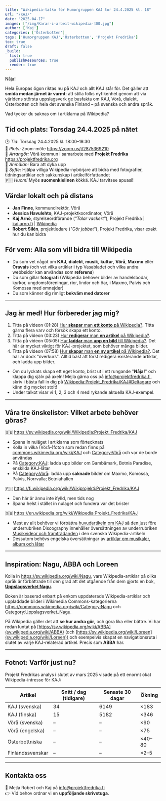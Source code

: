 ```yaml
---
title: "Wikipedia-talko för Humorgruppen KAJ tor 24.4.2025 kl. 18"
url: "/KAJ/"
date: "2025-04-17"
images: ["/img/Karar-i-arbeit-wikipedia-400.jpg"]
author: ['Kaj']
categories: ['Österbotten']
tags: ['Humorgruppen KAJ','Österbotten', 'Projekt Fredrika']
toc: true
draft: false
_build:
  list: true
  publishResources: true
  render: true
---
```


Nåja!

Hela Europas ögon riktas nu på KAJ och allt KAJ står för. Det gäller att **smida medan järnet är varmt**:
att stilla folks nyfikenhet genom att via världens största uppslagsverk ge basfakta om KAJ, Vörå, 
dialekt, Österbotten och hela det svenska Finland – på svenska och andra språk.

Vad tycker du saknas om i artiklarna på Wikipedia? 
  
## Tid och plats: Torsdag 24.4.2025 på nätet

🕒 *Tid*: Torsdag 24.4.2025 kl. 18:00–19:30  
📍 *Plats:* Zoom-möte <https://zoom.us/j/2875369210>  
🎤 *Arrangör:* Vörå kommun i samarbete med **Projekt Fredrika** <https://projektfredrika.org>     
📝 *Anmälan:* Bara att dyka upp   
🎯 *Syfte:* Hjälpa villiga Wikipedia-nybörjare att bidra med fotografier, tidningsartiklar 
och sakkunskap i artikelförfattandet  
🇫🇮 *Huom!* Myös **suomenkielinen** kökkä. KAJ tarvitsee apuasi!

## Värdar lokalt och på distans

- **Jan Finne**, kommundirektör, Vörå
- **Jessica Havulehto**, KAJ-projektkoordinator, Vörå
- **Kaj Arnö**, styrelseordförande (_"Talar vackert"_), Projekt Fredrika | [kaj.arno.fi](https://kaj.arno.fi) | [Wikipedia](https://sv.wikipedia.org/wiki/Kaj_Arnö)  
- **Robert Silén**, projektledare (_"Gör jobbet"_), Projekt Fredrika, visar exakt hur du kan bidra 

## För vem: Alla som vill bidra till Wikipedia

- Du som vet något om **KAJ**, **dialekt**, **musik**, **kultur**, **Vörå**, **Maxmo** eller **Oravais** (och vet vilka artiklar i typ Vasabladet och vilka andra webbsidor kan användas som **referens**)
- Du som gillar **fotografi** (Wikipedia behöver bilder av handelsbodar, kyrkor, ungdomsföreningar, rior, lindor och öar, i Maxmo, Palvis och Komossa med omnejder)
- Du som känner dig rimligt **bekväm med datorer**

--- 

## Jag är med! Hur förbereder jag mig?
1. Titta på videon (01:28) [Hur **skapar** man **ett konto** på Wikipedia?](https://www.youtube.com/watch?v=x6mlQr-mt2Q&list=PLTaXVy1OdhRKwFJ77pS1kxRLziE2KgF5a&index=1). Titta gärna flera varv och försök skapa ett konto.
2. Titta på videon (03:23) [Hur **redigerar** man **en artikel** på Wikipedia?](https://www.youtube.com/watch?v=TWR2iGMEiUs&list=PLTaXVy1OdhRKwFJ77pS1kxRLziE2KgF5a&index=2). 
3. Titta på videon (05:05) [Hur **laddar** man **upp en bild** till Wikipedia?](https://www.youtube.com/watch?v=UMJZeNIlJlI&list=PLTaXVy1OdhRKwFJ77pS1kxRLziE2KgF5a&index=3). Det här är mycket viktigt för KAJ-projektet, som behöver många bilder.
4. Titta på videon (07:58) [Hur **skapar** man **en ny artikel** på Wikipedia?](https://www.youtube.com/watch?v=qRVabxH1JNQ&list=PLTaXVy1OdhRKwFJ77pS1kxRLziE2KgF5a&index=4). Det här är dock "överkurs". Alltid bäst att först redigera existerande artiklar, och ladda upp bilder.
* Om du lyckats skapa ett eget konto, brist ut i ett rungande "**Nåja!**" och klappa dig själv på axeln! Mejla gärna oss på <info@projektfredrika.fi>, skriv i bästa fall in dig på [Wikipedia:Projekt_Fredrika/KAJ#Deltagare](https://sv.wikipedia.org/wiki/Wikipedia:Projekt_Fredrika/KAJ#Deltagare>) och känn dig mycket stolt!
* Under talkot visar vi 1, 2, 3 och 4 med rykande aktuella KAJ-exempel.

---

## Våra tre önskelistor: Vilket arbete behöver göras?

🇸🇪 <https://sv.wikipedia.org/wiki/Wikipedia:Projekt_Fredrika/KAJ>  
* Spana in nuläget i artiklarna som förtecknats
* Kolla in vilka (Vörå-)foton som redan finns på [commons.wikimedia.org/wiki/KAJ](https://commons.wikimedia.org/wiki/KAJ) och [Category:Vörå](https://commons.wikimedia.org/wiki/Category:Vörå) och var de borde användas 
* På [Category:KAJ](https://commons.wikimedia.org/wiki/Category:KAJ): ladda upp bilder om Gambämark, Botnia Paradise, enskilda KAJ-låtar
* På [Category:Vörå](https://commons.wikimedia.org/wiki/Category:Vörå): ladda upp **saknade** bilder om Maxmo, Komossa, Palvis, Norrvalla; Botniahallen

🇫🇮 <https://fi.wikipedia.org/wiki/Wikiprojekti:Projekt_Fredrika/KAJ>  
* Den här är ännu inte ifylld, men tids nog
* Spana helst i stället in nuläget och fundera var det brister

🇬🇧 <https://en.wikipedia.org/wiki/Wikipedia:Projekt_Fredrika/KAJ>
* Mest av allt behöver vi förbättra [huvudartikeln om KAJ](https://en.wikipedia.org/wiki/KAJ_(group)) så den just före underrubriken Discography innehåller översättningen av underrubriken [Musikvideor och framträdanden](https://sv.wikipedia.org/wiki/Kaj_(humorgrupp)#Musikvideor_och_framträdanden) i den svenska Wikipedia-artikeln
* Dessutom behövs engelska översättningar av [artiklar om musikaler, album och låtar](https://en.wikipedia.org/wiki/Wikipedia:Projekt_Fredrika/KAJ#Wish_list_for_improvements)

---

## Inspiration: Nagu, ABBA och Loreen

Kolla in <https://sv.wikipedia.org/wiki/Nagu>, vars Wikipedia-artiklar på olika språk är 
förbättrade till den grad att det utgående från dem gjorts en bok, 
[**Uppslagsverket Nagu**](https://projektfredrika.fi/uppslagsverket-nagu/). 

Boken är baserad enbart på enkom uppdaterade Wikipedia-artiklar och uppladdade bilder i Wikimedia 
Commons-kategorierna <https://commons.wikimedia.org/wiki/Category:Nagu> och [Category:Uppslagsverket_Nagu](https://commons.wikimedia.org/wiki/Category:Uppslagsverket_Nagu).

På Wikipedia gäller det att **se hur andra gör**, och göra lika eller bättre. Vi har redan luntat på 
[https://sv.wikipedia.org/wiki/ABBA](sv.wikipedia.org/wiki/ABBA) 
(och [https://sv.wikipedia.org/wiki/Loreen](sv.wikipedia.org/wiki/Loreen))
och exempelvis skapat en navigationsruta i slutet av varje KAJ-relaterad artikel. 
Precis som **ABBA** har.

---

## Fotnot: Varför just nu?

Projekt Fredrikas analys i slutet av mars 2025 visade på ett enormt ökat Wikipedia-intresse för KAJ:

| Artikel             | Snitt / dag (tidigare) | Senaste 30 dagar | Ökning |
|---------------------|------------------------|------------------|--------|
| KAJ (svenska)       | 34                     | 6149             | ×183   |
| KAJ (finska)        | 15                     | 5182             | ×346   |
| Vörå (svenska)      | –                      | –                | ×90    |
| Vörå (engelska)     | –                      | –                | ×75    |
| Österbottniska      | –                      | –                | ×40–80 |
| Finlandssvenskar    | –                      | –                | ×2–5   |

---

## Kontakta oss

📧 Mejla Robert och Kaj på <info@projektfredrika.fi>   
👉 Vid behov ordnar vi en **uppföljande skrivstuga**.
